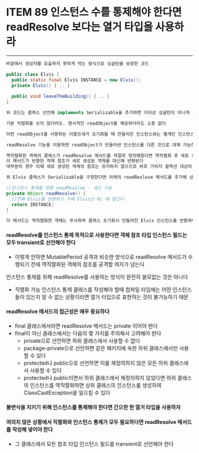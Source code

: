 # ITEM 89 인스턴스 수를 통제해야 한다면 readResolve 보다는 열거 타입을 사용하라

--------------------------------------------
```` java
바깥에서 생성자를 호출하지 못하게 막는 방식으로 싱글턴을 보장한 코드

public class Elvis {
  public static final Elvis INSTANCE = new Elvis();
  private Elvis() { .. }
  
  public void leaveTheBuilding() { .. }
}

위 코드는 클래스 선언에 implements Serializable을 추가하면 더이상 싱글턴이 아니게 된다

기본 직렬화를 쓰지 않더라도, 명시적인 readObject를 제공하더라도 소용 없다

어떤 readObject를 사용하든 이클르새가 초기화될 때 만들어진 인스턴스와는 별개인 인스턴스를 반환하게 된다

readResolve 기능을 이용하면 readObject가 만들어낸 인스턴스를 다른 것으로 대체 가능하다

역직렬화한 객체의 클래스가 readResolve 메서드를 적절히 정의해뒀다면 역직렬화 후 새로 생성된 객체를 인수로 이 메서드가 호출되며
이 메서드가 반환한 객체 참조가 새로 생성된 객체를 대신해 반환된다
대부분의 경우 이때 새로 생성된 객체의 참조는 유지하지 않으므로 바로 가비지 컬렉션 대상이 된다

위 Elvis 클래스가 Serializable을 구현한다면 아래의 readReslove 메서드를 추가해 싱글턴을 유지 가능하다

//인스턴스 통제를 위한 readResolve - 개선 가능
private Object readResolve() {
  //진짜 Elvis를 반환하고 가짜 Elvis는 GC 에 맡긴다
  return INSTANCE; 
}

이 메서드는 역직렬화한 객체는 무시하며 클래스 초기화시 만들어진 Elvis 인스턴스를 반환하며 Elvis 인스턴스의 직렬화 형태는 아무런 실 데이터를 가질 이유가 없으니 모든 인스턴스 필드를 transient로 선언해야 한다
````
#### readResolve를 인스턴스 통제 목적으로 사용한다면 객체 참조 타입 인스턴스 필드는 모두 transient로 선언해야 한다
* 이렇게 안하면 MutablePeriod 공격과 비슷한 방식으로 readResolve 메서드가 수행되기 전에 역직렬화된 객체의 참조를 공격할 여지가 남는다

인스턴스 통제를 위해 readResolve를 사용하는 방식이 완전히 쓸모없는 것은 아니다
* 직렬화 가능 인스턴스 통제 클래스를 작성해야 할때 컴파일 타임에는 어떤 인스턴스들이 있는지 알 수 없는 상황이라면 열거 타입으로 표현하는 것이 불가능하기 때문

#### readResolve 메서드의 접근성은 매우 중요하다
* final 클래스에서라면 readResolve 메서드는 private 이어야 한다
* final이 아닌 클래스에서는 다음의 몇 가지를 주의해서 고려해야 한다
  * private으로 선언하면 하위 클래스에서 사용할 수 없다
  * package-private으로 선언하면 같은 패키지에 속한 하위 클래스에서만 사용할 수 있다
  * protected나 public으로 선언하면 이를 재정의하지 않은 모든 하위 클래스에서 사용할 수 있다
  * protected나 public이면서 하위 클래스에서 재정의하지 않았다면 하위 클래스의 인스턴스를 역직렬화하면 상위 클래스의 인스턴스를 생성하여 ClassCastException을 일으킬 수 있다

#### 불변식을 지키기 위해 인스턴스를 통제해야 한다면 간으한 한 열거 타입을 사용하자
#### 여의치 않은 상황에서 직렬화와 인스턴스 통제가 모두 필요하다면 readResolve 메서드를 작성해 넣어야 한다
* 그 클래스에서 모든 참조 타입 인스턴스 필드를 transient로 선언해야 한다
